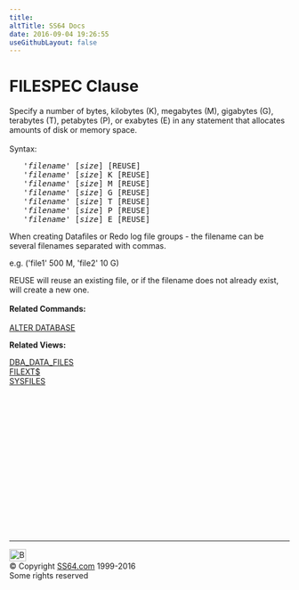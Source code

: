 ```yaml
---
title:
altTitle: SS64 Docs
date: 2016-09-04 19:26:55
useGithubLayout: false
---
```

<!-- #BeginLibraryItem "/Library/head_ora.lbi" --><!-- #EndLibraryItem --><h1>FILESPEC Clause</h1> 
<p>Specify a  number of bytes, kilobytes (K), megabytes (M), gigabytes (G), terabytes (T), petabytes (P), or exabytes (E) in any statement that allocates amounts of disk or memory space.<br>
  <br>
  Syntax:</p>
<pre>   '<i>filename</i>' [<i>size</i>] [REUSE]
   '<i>filename</i>' [<i>size</i>] K [REUSE]
   '<i>filename</i>' [<i>size</i>] M [REUSE]
   '<i>filename</i>' [<i>size</i>] G [REUSE]
   '<i>filename</i>' [<i>size</i>] T [REUSE]
   '<i>filename</i>' [<i>size</i>] P [REUSE]
   '<i>filename</i>' [<i>size</i>] E [REUSE]
</pre>
<p>When creating Datafiles or Redo log file groups - the filename can be several filenames separated with commas.</p>
<p>e.g. <span class="code">('file1' 500 M, 'file2' 10 G)</span></p>
<p>REUSE will  reuse an existing file, or  if the filename does not already exist, will create a new one.<br>
  <b><br>
  Related Commands:<br>
  </b><br>
  <a href="database_a.html">ALTER DATABASE</a>  </p>
<p><b>Related Views:</b></p>
<p class="code">  <a href="../orad/DBA_DATA_FILES.html">DBA_DATA_FILES</a> <br>  
  <a href="../orad/FILEXT$.html">FILEXT$</a> <br>  
<a href="../orad/SYSFILES.html">SYSFILES</a></p><!-- #BeginLibraryItem "/Library/foot_ora.lbi" --><p>
<!-- oracle-footer -->
<ins class="adsbygoogle" style="display:inline-block;width:300px;height:250px" data-ad-client="ca-pub-6140977852749469" data-ad-slot="4275490898"></ins>
<script>
(adsbygoogle = window.adsbygoogle || []).push({});
</script></p>
<hr>
<div id="bl" class="footer"><a href="clause_filespec.html#"><img src="../images/top.png" width="30" height="22" alt="Back to the Top"></a></div>
<div id="br" class="footer, tagline">© Copyright <a href="../index.html">SS64.com</a> 1999-2016<br>
Some rights reserved</div><!-- #EndLibraryItem -->

